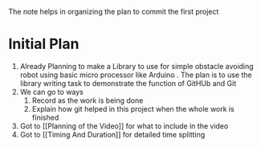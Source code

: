 The note helps in organizing the plan to commit the first project

# Initial Plan #

1. Already Planning to make a Library to use for simple obstacle avoiding robot using basic micro processor like Arduino . The plan is to use the library writing task to demonstrate the function of GitHUb and Git
2. We can go to ways
	1. Record as the work is being done
	2. Explain how git helped in this project when the whole work is finished
3. Got to [[Planning of the Video]] for what to include in the video 
4. Got to [[Timing And Duration]] for detailed time splitting

